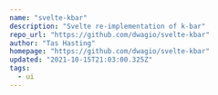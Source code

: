 ```yaml
---
name: "svelte-kbar"
description: "Svelte re-implementation of k-bar"
repo_url: "https://github.com/dwagio/svelte-kbar"
author: "Tas Hasting"
homepage: "https://github.com/dwagio/svelte-kbar"
updated: "2021-10-15T21:03:00.325Z"
tags: 
  - ui
---
```

